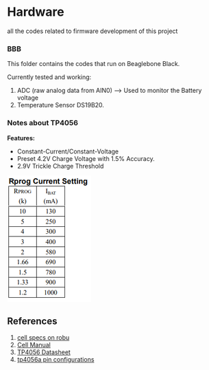 # Hardware
all the codes related to firmware development of this project

### BBB
This folder contains the codes that run on Beaglebone Black.

Currently tested and working:
1. ADC (raw analog data from AIN0) --> Used to monitor the Battery voltage
2. Temperature Sensor DS19B20.

### Notes about TP4056

**Features:** <br>
- Constant-Current/Constant-Voltage
- Preset 4.2V Charge Voltage with 1.5% Accuracy.
- 2.9V Trickle Charge Threshold

![](media/image.png)

## References
1. [cell specs on robu](https://robu.in/product/lg-inr18650-b4-2600mah-lithium-ion-battery/)
2. [Cell Manual](https://robu.in/wp-content/uploads/2019/04/LG-ICR-18650-22F-Lithium-Ion-Battery-ROBU.IN_.pdf)
3. [TP4056 Datasheet](http://www.tp4056.com/d/tp4056.pdf)
4. [tp4056a pin configurations](https://components101.com/modules/tp4056a-li-ion-battery-chargingdischarging-module)
